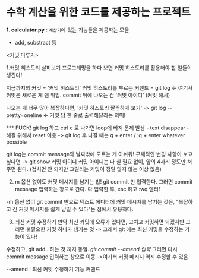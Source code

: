 # 수학 계산을 위한 코드를 제공하는 프로젝트
**1. calculator.py** : `계산기`에 있는 기능들을 제공하는 모듈
- add, substract 등



<커밋 다루기>

1.커밋 히스토리 살펴보기
프로그래밍을 하다 보면 커밋 히스토리를 활용해야 할 일들이 생긴다! 

지금까지의 커밋 = '커밋 히스토리'
커밋 히스토리를 부르는 커맨드 = git log <- 여기서 커밋은 새로운 게 맨 위임.
commit 뒤에 나오는 건 '커밋 아이디' (커밋 해시)

나오는 게 너무 많아 복잡하다면, '커밋 히스토리 깔끔하게 보기' -> git log --pretty=oneline <- 커밋 당 한 줄로 출력해달라는 의미!

*** FUCK! git log 하고 ctrl c 로 나가면 loop에 빠져 문제 발생 - text disappear - 해결 위해서 reset 이용 -> git log 후 나갈 때는 q + enter / :q + enter whatever possible

git log는 commit message와 날짜밖에 모르는 게 아쉬워! 구체적인 변경 사항이 보고 싶다면
-> git show 커밋 아이디
커밋 아이디는 다 칠 필요 없이, 앞의 4자리 정도만 쳐주면 된다. (겹치면 안 되지만 그럴리는 커밋이 정말 많지 않는 이상 없음)


2. m 옵션 없이도 커밋 메시지를 남기는 법!
git commit 만 입력한다. 그러면 commit message 입력하는 창으로 간다. 다 입력한 후, esc 하고 :wq 엔터!

-m 옵션 없이 git commit 만으로 텍스트 에디터에 커밋 메시지를 남기는 것은,
"복잡하고 긴 커밋 메시지를 쉽게 남길 수 있다"는 점에서 유용하다.

3. 최신 커밋 수정하기
만약 최신 커밋에 오류가 있다면, 고치고 커밋하면 되겠지만 그러면 불필요한 커밋 하나가 생기는 것
-> 그래서 git 에는 최신 커밋을 수정하는 기능이 있다!

수정하고,
git add . 하는 것 까지 동일.
*git commit --amend 입력*
그러면 다시 commit message 입력하는 창으로 이동 ->여기서 커밋 메시지 역시 수정할 수 있음

--amend : 최신 커밋 수정하기 기능 커맨드